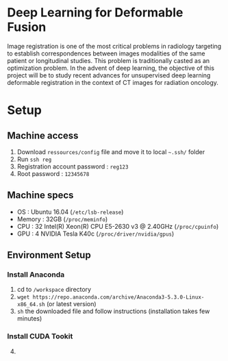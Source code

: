 # Deep Learning for Deformable Fusion

Image registration is one of the most critical problems in radiology targeting to establish correspondences between images modalities of the same patient or longitudinal studies. This problem is traditionally casted as an optimization problem. In the advent of deep learning, the objective of this project will be to study recent advances for unsupervised deep learning deformable registration in the context of CT images for radiation oncology.

# Setup
## Machine access

1) Download `ressources/config` file and move it to local `~.ssh/` folder
2) Run `ssh reg`
3) Registration account password : `reg123`
4) Root password : `12345678`

## Machine specs

- OS : Ubuntu 16.04 (`/etc/lsb-release`)
- Memory : 32GB (`/proc/meminfo`)
- CPU : 32 Intel(R) Xeon(R) CPU E5-2630 v3 @ 2.40GHz (`/proc/cpuinfo`)
- GPU : 4 NVIDIA Tesla K40c (`/proc/driver/nvidia/gpus`)

## Environment Setup

### Install Anaconda
1) cd to `/workspace` directory
2) `wget https://repo.anaconda.com/archive/Anaconda3-5.3.0-Linux-x86_64.sh` (or latest version)
3) `sh` the downloaded file and follow instructions (installation takes few minutes)

### Install CUDA Tookit
4)
